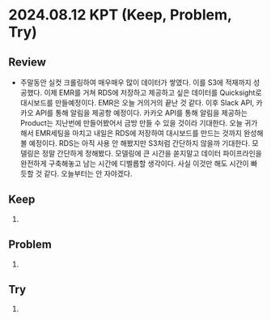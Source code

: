 2024.08.12     KPT (Keep, Problem, Try)
========================================

Review
-----
* 주말동안 실컷 크롤링하여 매우매우 많이 데이터가 쌓였다. 이를 S3에 적재까지 성공했다. 이제 EMR를 거쳐 RDS에 저장하고 제공하고 싶은 데이터를 Quicksight로 대시보드를 만들예정이다. EMR은 오늘 거의거의 끝난 것 같다. 이후 Slack API, 카카오 API를 통해 알림을 제공항 예정이다. 카카오 API를 통해 알림을 제공하는 Product는 지난번에 만들어봤어서 금방 만들 수 있을 것이라 기대한다. 
오늘 귀가해서 EMR세팅을 마치고 내일은 RDS에 저장하여 대시보드를 만드는 것까지 완성해볼 예정이다. RDS는 아직 사용 안 해봤지만 S3처럼 간단하지 않을까 기대한다. 모델링은 정말 간단하게 정해봤다. 모델링에 큰 시간을 쏟지말고 데이터 파이프라인을 완전하게 구축해놓고 남는 시간에 디벨롭할 생각이다. 사실 이것만 해도 시간이 빠듯할 것 같다. 오늘부터는 안 자야겠다.

Keep
----
1. 

Problem
-------
1. 

Try
---
1. 